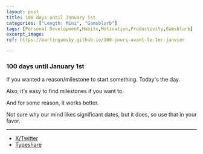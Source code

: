 ```yaml
---
layout: post
title: 100 days until January 1st
categories: ["Length: Mini", "Gamsblurb"]
tags: [Personal Development,Habits,Motivation,Productivity,Gamsblurb]
excerpt_image: 
ref: https://martingamsby.github.io/100-jours-avant-le-1er-janvier

---
```


### **100 days until January 1st**

If you wanted a reason/milestone to start something. Today's the day.

Also, it's easy to find milestones if you want to.

And for some reason, it works better.

Not sure why our mind likes significant dates, but it does, so use that in your favor.

---

- [X/Twitter](https://x.com/MartinGamsby_EN/status/1838180383071830047)
- [Typeshare](https://typeshare.co/martingamsby/posts/100-days-until-january-1st)

